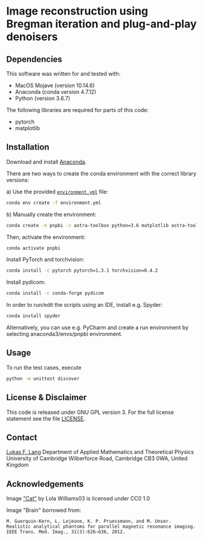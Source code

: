 # Image reconstruction using Bregman iteration and plug-and-play denoisers

## Dependencies

This software was written for and tested with:
- MacOS Mojave (version 10.14.6)
- Anaconda (conda version 4.7.12)
- Python (version 3.6.7)

The following libraries are required for parts of this code:

- pytorch
- matplotlib

## Installation

Download and install [Anaconda](https://anaconda.org/).

There are two ways to create the conda environment with the correct library versions:

a) Use the provided [`environment.yml`](environment.yml) file:

```bash
conda env create -f environment.yml
```

b) Manually create the environment:

```bash
conda create -n pnpbi -c astra-toolbox python=3.6 matplotlib astra-toolbox scipy pillow=6.2.1
```

Then, activate the environment:

```bash
conda activate pnpbi
```

Install PyTorch and torchvision:

```bash
conda install -c pytorch pytorch=1.3.1 torchvision=0.4.2
```

Install pydicom:

```bash
conda install -c conda-forge pydicom
```

In order to run/edit the scripts using an IDE, install e.g. Spyder:

```bash
conda install spyder
```

Alternatively, you can use e.g. PyCharm and create a run environment by selecting anaconda3/envs/pnpbi environment.

## Usage

To run the test cases, execute

```bash
python -m unittest discover
```

## License & Disclaimer

This code is released under GNU GPL version 3.
For the full license statement see the file [LICENSE](LICENSE).

## Contact

[Lukas F. Lang](https://lukaslang.github.io)
Department of Applied Mathematics and Theoretical Physics
University of Cambridge
Wilberforce Road, Cambridge CB3 0WA, United Kingdom


## Acknowledgements

Image ["Cat"](https://www.flickr.com/photos/161321817@N06/38633459455) by Lola Williams03 is licensed under CC0 1.0

Image "Brain" borrowed from:

```
M. Guerquin-Kern, L. Lejeune, K. P. Pruessmann, and M. Unser. Realistic analytical phantoms for parallel magnetic resonance imaging. IEEE Trans. Med. Imag., 31(3):626–636, 2012.
```
